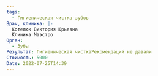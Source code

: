 ```yaml
---
tags:
  - Гигиеническая-чистка-зубов
Врач, клиника: |-
  Котелюк Виктория Юрьевна
  Клиника Маэстро
Орган:
  - Зубы
Результат: Гигиеническая чисткаРекомендаций не давали
Стоимость: 5000
Date: 2022-07-25T14:39
---
```

